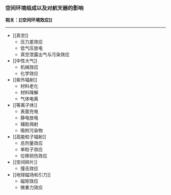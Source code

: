 ### 空间环境组成以及对航天器的影响

**相关：[[空间环境效应]]**

---
- [[真空]]
	- 压力差效应
	- 低气压放电
	- 真空泄露出气与污染效应
- [[中性大气]]
	- 机械效应
	- 化学效应
- [[紫外辐射]]
	- 材料老化
	- 材料降解
	- 气体电离
- [[等离子体]]
	- 表面充电
	- 静电放电
	- 辅助溅射
	- 吸附污染物
- [[高能粒子辐射]]
	- 总剂量效应
	- 单粒子效应
	- 位移损伤效应
- [[空间碎片]]
	- 撞击效应
- [[地球磁场和引力]]
	- 磁矩效应
	- 微重力效应